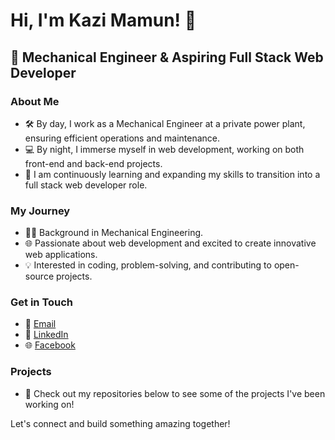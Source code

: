 # Hi, I'm Kazi Mamun! 👋

## 🚀 Mechanical Engineer & Aspiring Full Stack Web Developer

### About Me
- 🛠️ By day, I work as a Mechanical Engineer at a private power plant, ensuring efficient operations and maintenance.
- 💻 By night, I immerse myself in web development, working on both front-end and back-end projects.
- 🌱 I am continuously learning and expanding my skills to transition into a full stack web developer role.

### My Journey
- 👨‍🎓 Background in Mechanical Engineering.
- 🌐 Passionate about web development and excited to create innovative web applications.
- 💡 Interested in coding, problem-solving, and contributing to open-source projects.

### Get in Touch
- 📧 [Email](mailto:kazimamun716@gmail.com)
- 🔗 [LinkedIn](https://www.linkedin.com/in/kazi-mamun-336595111/)
- 🌐 [Facebook](https://www.facebook.com/kazi.mamun.716)

### Projects
- 📂 Check out my repositories below to see some of the projects I've been working on!

Let's connect and build something amazing together!

